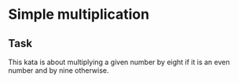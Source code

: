 # Simple multiplication

## Task
This kata is about multiplying a given number by eight if it is an even number and by nine otherwise.
